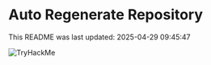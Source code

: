 # Auto Regenerate Repository

This README was last updated: 2025-04-29 09:45:47

 ![TryHackMe](https://tryhackme.com/badge/533634)